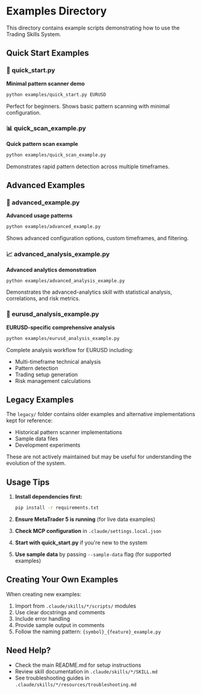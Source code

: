 # Examples Directory

This directory contains example scripts demonstrating how to use the Trading Skills System.

## Quick Start Examples

### 🚀 quick_start.py
**Minimal pattern scanner demo**
```bash
python examples/quick_start.py EURUSD
```
Perfect for beginners. Shows basic pattern scanning with minimal configuration.

### 📊 quick_scan_example.py
**Quick pattern scan example**
```bash
python examples/quick_scan_example.py
```
Demonstrates rapid pattern detection across multiple timeframes.

## Advanced Examples

### 🔬 advanced_example.py
**Advanced usage patterns**
```bash
python examples/advanced_example.py
```
Shows advanced configuration options, custom timeframes, and filtering.

### 📈 advanced_analysis_example.py
**Advanced analytics demonstration**
```bash
python examples/advanced_analysis_example.py
```
Demonstrates the advanced-analytics skill with statistical analysis, correlations, and risk metrics.

### 💱 eurusd_analysis_example.py
**EURUSD-specific comprehensive analysis**
```bash
python examples/eurusd_analysis_example.py
```
Complete analysis workflow for EURUSD including:
- Multi-timeframe technical analysis
- Pattern detection
- Trading setup generation
- Risk management calculations

## Legacy Examples

The `legacy/` folder contains older examples and alternative implementations kept for reference:
- Historical pattern scanner implementations
- Sample data files
- Development experiments

These are not actively maintained but may be useful for understanding the evolution of the system.

## Usage Tips

1. **Install dependencies first:**
   ```bash
   pip install -r requirements.txt
   ```

2. **Ensure MetaTrader 5 is running** (for live data examples)

3. **Check MCP configuration** in `.claude/settings.local.json`

4. **Start with quick_start.py** if you're new to the system

5. **Use sample data** by passing `--sample-data` flag (for supported examples)

## Creating Your Own Examples

When creating new examples:
1. Import from `.claude/skills/*/scripts/` modules
2. Use clear docstrings and comments
3. Include error handling
4. Provide sample output in comments
5. Follow the naming pattern: `{symbol}_{feature}_example.py`

## Need Help?

- Check the main README.md for setup instructions
- Review skill documentation in `.claude/skills/*/SKILL.md`
- See troubleshooting guides in `.claude/skills/*/resources/troubleshooting.md`
